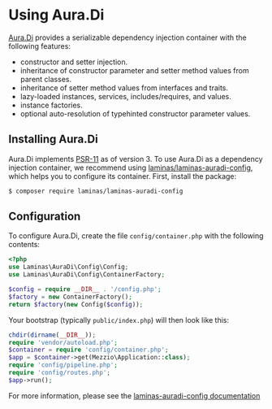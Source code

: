 # Using Aura.Di

[Aura.Di](https://github.com/auraphp/Aura.Di/) provides a serializable dependency
injection container with the following features:

- constructor and setter injection.
- inheritance of constructor parameter and setter method values from parent
  classes.
- inheritance of setter method values from interfaces and traits.
- lazy-loaded instances, services, includes/requires, and values.
- instance factories.
- optional auto-resolution of typehinted constructor parameter values.

## Installing Aura.Di

Aura.Di implements [PSR-11](https://www.php-fig.org/psr/psr-11/) as of
version 3. To use Aura.Di as a dependency injection container, we recommend using
[laminas/laminas-auradi-config](https://github.com/laminas/laminas-auradi-config),
which helps you to configure its container. First, install the package:

```bash
$ composer require laminas/laminas-auradi-config
```

## Configuration

To configure Aura.Di, create the file `config/container.php` with the following
contents:

```php
<?php
use Laminas\AuraDi\Config\Config;
use Laminas\AuraDi\Config\ContainerFactory;

$config = require __DIR__ . '/config.php';
$factory = new ContainerFactory();
return $factory(new Config($config));
```

Your bootstrap (typically `public/index.php`) will then look like this:

```php
chdir(dirname(__DIR__));
require 'vendor/autoload.php';
$container = require 'config/container.php';
$app = $container->get(Mezzio\Application::class);
require 'config/pipeline.php';
require 'config/routes.php';
$app->run();
```

For more information, please see the
[laminas-auradi-config documentation](https://github.com/laminas/laminas-auradi-config/blob/master/README.md)
